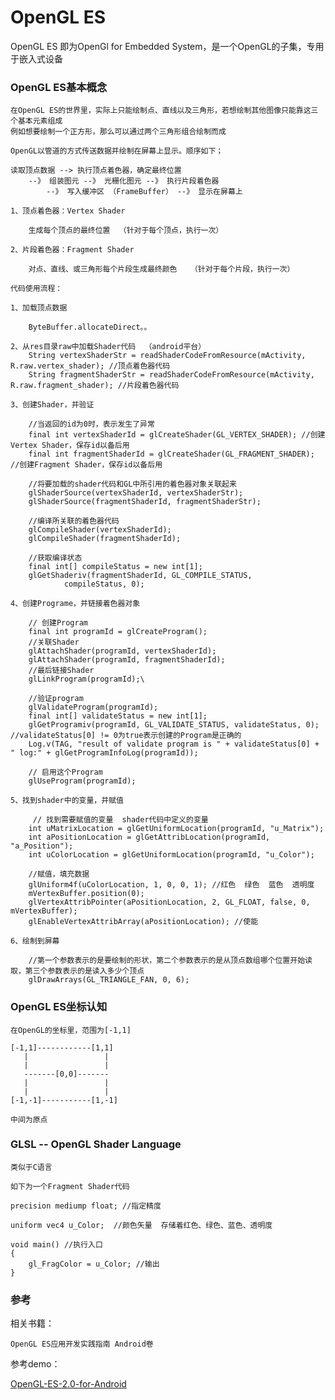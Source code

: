 # OpenGL ES

OpenGL ES 即为OpenGl for Embedded System，是一个OpenGL的子集，专用于嵌入式设备
    
### OpenGL ES基本概念

    在OpenGL ES的世界里，实际上只能绘制点、直线以及三角形，若想绘制其他图像只能靠这三个基本元素组成
    例如想要绘制一个正方形，那么可以通过两个三角形组合绘制而成

    OpenGL以管道的方式传送数据并绘制在屏幕上显示。顺序如下；
    
    读取顶点数据 --> 执行顶点着色器，确定最终位置 
        --》 组装图元 --》 光栅化图元 --》 执行片段着色器 
            --》 写入缓冲区 （FrameBuffer） --》 显示在屏幕上

    1、顶点着色器：Vertex Shader
    
        生成每个顶点的最终位置  （针对于每个顶点，执行一次）
    
    2、片段着色器：Fragment Shader
        
        对点、直线、或三角形每个片段生成最终颜色   （针对于每个片段，执行一次）
        
    代码使用流程：
    
    1、加载顶点数据  
    
        ByteBuffer.allocateDirect。。
        
    2、从res目录raw中加载Shader代码  （android平台）
        String vertexShaderStr = readShaderCodeFromResource(mActivity, R.raw.vertex_shader); //顶点着色器代码
        String fragmentShaderStr = readShaderCodeFromResource(mActivity, R.raw.fragment_shader); //片段着色器代码
        
    3、创建Shader，并验证
     
        //当返回的id为0时，表示发生了异常
        final int vertexShaderId = glCreateShader(GL_VERTEX_SHADER); //创建Vertex Shader，保存id以备后用
        final int fragmentShaderId = glCreateShader(GL_FRAGMENT_SHADER); //创建Fragment Shader，保存id以备后用
        
        //将要加载的shader代码和GL中所引用的着色器对象关联起来
        glShaderSource(vertexShaderId, vertexShaderStr);
        glShaderSource(fragmentShaderId, fragmentShaderStr);
        
        //编译所关联的着色器代码
        glCompileShader(vertexShaderId);
        glCompileShader(fragmentShaderId);
        
        //获取编译状态
        final int[] compileStatus = new int[1];
        glGetShaderiv(fragmentShaderId, GL_COMPILE_STATUS,
                compileStatus, 0);

    4、创建Programe，并链接着色器对象
    
        // 创建Program
        final int programId = glCreateProgram();
        //关联Shader
        glAttachShader(programId, vertexShaderId);
        glAttachShader(programId, fragmentShaderId);
        //最后链接Shader
        glLinkProgram(programId);\
        
        //验证program
        glValidateProgram(programId);
        final int[] validateStatus = new int[1];
        glGetProgramiv(programId, GL_VALIDATE_STATUS, validateStatus, 0); //validateStatus[0] != 0为true表示创建的Program是正确的
        Log.v(TAG, "result of validate program is " + validateStatus[0] + " log:" + glGetProgramInfoLog(programId));
        
        // 启用这个Program
        glUseProgram(programId);
    
    5、找到shader中的变量，并赋值
    
         // 找到需要赋值的变量  shader代码中定义的变量
        int uMatrixLocation = glGetUniformLocation(programId, "u_Matrix");
        int aPositionLocation = glGetAttribLocation(programId, "a_Position");
        int uColorLocation = glGetUniformLocation(programId, "u_Color");
        
        //赋值，填充数据
        glUniform4f(uColorLocation, 1, 0, 0, 1); //红色  绿色  蓝色  透明度
        mVertexBuffer.position(0);
        glVertexAttribPointer(aPositionLocation, 2, GL_FLOAT, false, 0, mVertexBuffer);
        glEnableVertexAttribArray(aPositionLocation); //使能
        
    6、绘制到屏幕
    
        //第一个参数表示的是要绘制的形状，第二个参数表示的是从顶点数组哪个位置开始读取，第三个参数表示的是读入多少个顶点
        glDrawArrays(GL_TRIANGLE_FAN, 0, 6);
        
### OpenGL ES坐标认知
    
    在OpenGL的坐标里，范围为[-1,1]
                
    [-1,1]------------[1,1]
       |                 |
       |                 |
       -------[0,0]-------
       |                 |
       |                 |
    [-1,-1]-----------[1,-1]
    
    中间为原点
    
    
### GLSL  -- OpenGL Shader Language


    类似于C语言
    
    如下为一个Fragment Shader代码
    
    precision mediump float; //指定精度
    
    uniform vec4 u_Color;  //颜色矢量  存储着红色、绿色、蓝色、透明度
    
    void main() //执行入口
    {
        gl_FragColor = u_Color; //输出
    }
    
### 参考

相关书籍：

    OpenGL ES应用开发实践指南 Android卷
    
参考demo：

[OpenGL-ES-2.0-for-Android](https://github.com/wxplus/OpenGL-ES-2.0-for-Android)